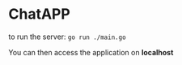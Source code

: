 # ChatAPP

to run the server: `go run ./main.go`

You can then access the application on **localhost**